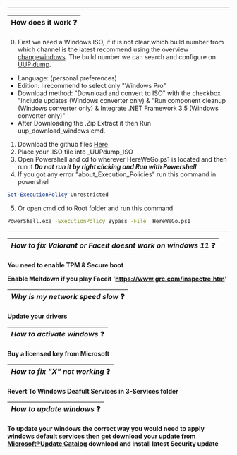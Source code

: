----

|  How does it work  :question:|
|----------------------------------------------|


0. First we need a Windows ISO, if it is not clear which build number from which channel is the latest recommend using the overview [changewindows](https://changewindows.org/platforms/pc).
The build number we can search and configure on [UUP dump](https://uupdump.net/).
- Language: (personal preferences)
- Edition: I recommend to select only "Windows Pro"
- Download method: "Download and convert to ISO" with the checkbox "Include updates (Windows converter only) & "Run component cleanup (Windows converter only) & Integrate .NET Framework 3.5 (Windows converter only)"
- After Downloading the .Zip Extract it then Run uup_download_windows.cmd.
1. Download the github files [Here](https://github.com/raox77/RaxOS/archive/refs/heads/main.zip)
2. Place your .ISO file into _UUPdump_ISO
3. Open Powershell and cd to wherever HereWeGo.ps1 is located and then run it ***Do not run it by right clicking and Run with Powershell***
4. If you got any error "about_Execution_Policies" run this command in powershell 
```powershell
Set-ExecutionPolicy Unrestricted
```
5. Or open cmd cd to Root folder and run this command
```bat
PowerShell.exe -ExecutionPolicy Bypass -File _HereWeGo.ps1
```

---

| *How to fix Valorant or Faceit doesnt work on windows 11* :question: |
|----------------------------------------------|

**You need to enable TPM & Secure boot**

**Enable Meltdown if you play Faceit 'https://www.grc.com/inspectre.htm'**

| *Why is my network speed slow*  :question: |
|----------------------------------------------|

**Update your drivers**

| *How to activate windows*  :question: |
|----------------------------------------------|

**Buy a licensed key from Microsoft**

| *How to fix "X" not working*  :question: |
|----------------------------------------------|

**Revert To Windows Deafult Services in 3-Services folder**

| *How to update windows*  :question: |
|----------------------------------------------|

**To update your windows the correct way you would need to apply windows default services then get download your update from [ Microsoft®Update Catalog](https://www.catalog.update.microsoft.com/Home.aspx) download and install latest **Security** update**